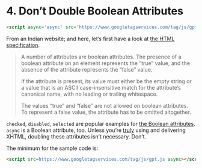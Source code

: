 # 4. Don’t Double Boolean Attributes

```html
<script async='async' src='https://www.googletagservices.com/tag/js/gpt.js'></script>
```

From an Indian website; and here, let’s first have a look at [the HTML specification](https://html.spec.whatwg.org/multipage/common-microsyntaxes.html#boolean-attributes).

> A number of attributes are boolean attributes. The presence of a boolean attribute on an element represents the “true” value, and the absence of the attribute represents the “false” value.
>
> If the attribute is present, its value must either be the empty string or a value that is an ASCII case-insensitive match for the attribute’s canonical name, with no leading or trailing whitespace.
>
> The values “true” and “false” are not allowed on boolean attributes. To represent a false value, the attribute has to be omitted altogether.

`checked`, `disabled`, `selected` are popular examples for [the Boolean attributes](https://meiert.com/en/blog/boolean-attributes-of-html/). `async` is a Boolean attribute, too. Unless you’re [truly](https://html.spec.whatwg.org/multipage/xhtml.html) using and delivering XHTML, doubling these attributes isn’t necessary. Don’t.

The minimum for the sample code is:

```html
<script src=https://www.googletagservices.com/tag/js/gpt.js async></script>
```